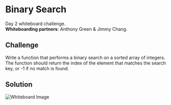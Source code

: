 # Binary Search
Day 2 whiteboard challenge.  
**Whiteboarding partners**: Anthony Green & Jimmy Chang.

## Challenge
Write a function that performs a binary search on a sorted array of integers. The function should return the index of the element that matches the search key, or -1 if no match is found.

## Solution
![Whiteboard Image](https://raw.githubusercontent.com/btaylor93/Data-Structures-and-Algorithms/master/assets/BinarySearchWhiteboard.jpg)
